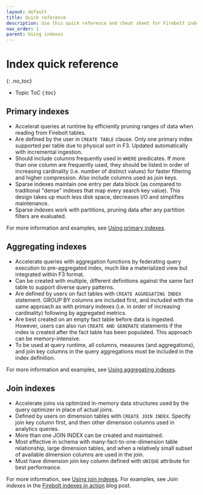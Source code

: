 ```yaml
---
layout: default
title: Quick reference
description: Use this quick reference and cheat sheet for Firebolt indexes to remember index roles and configuration keys.
nav_order: 1
parent: Using indexes
---
```


# Index quick reference
{: .no_toc}

* Topic ToC
{:toc}

## Primary indexes

* Accelerat queries at runtime by efficiently pruning ranges of data when reading from Firebolt tables.
* Are defined by the user in `CREATE TABLE` clause. Only one primary index supported per table due to physical sort in F3. Updated automatically with incremental ingestion.
* Should include columns frequently used in `WHERE` predicates. If more than one column are frequently used, they should be listed in order of increasing cardinality (i.e. number of distinct values) for faster filtering and higher compression. Also include columns used as join keys.
* Sparse indexes maintain one entry per data block (as compared to traditional "dense" indexes that map every search key value). This design takes up much less disk space, decreases I/O and simplifies maintenance.
* Sparse indexes work with partitions, pruning data after any partition filters are evaluated.

For more information and examples, see [Using primary indexes](using-primary-indexes.md).

## Aggregating indexes

* Accelerate queries with aggregation functions by federating query execution to pre-aggregated index, much like a materialized view but integrated within F3 format.
* Can be created with multiple, different definitions against the same fact table to support diverse query patterns.
* Are defined by users on fact tables with `CREATE AGGREGATING INDEX` statement. GROUP BY columns are included first, and included with the same approach as with primary indexes (i.e. in order of increasing cardinality) following by aggregated metrics. 
* Are best created on an empty fact table before data is ingested. However, users can also run `CREATE AND GENERATE` statements if the index is created after the fact table has been populated. This approach can be memory-intensive.
* To be used at query runtime, all columns, measures (and aggregations), and join key columns in the query aggregations must be included in the index definition.

For more information and examples, see [Using aggregating indexes](using-aggregating-indexes.md).

## Join indexes

* Accelerate joins via optimized in-memory data structures used by the query optimizer in place of actual joins.
* Defined by users on dimension tables with `CREATE JOIN INDEX`. Specify join key column first, and then other dimension columns used in analytics queries.
* More than one JOIN INDEX can be created and maintained.
* Most effective in schema with many-fact-to-one-dimension table relationship, large dimension tables, and when a relatively small subset of available dimension columns are used in the join.
* Must have dimension join key column defined with `UNIQUE` attribute for best performance.

For more information, see [Using join indexes](using-join-indexes.md). For examples, see *Join indexes* in the [Firebolt indexes in action](https://www.firebolt.io/blog/firebolt-indexes-in-action) blog post.
